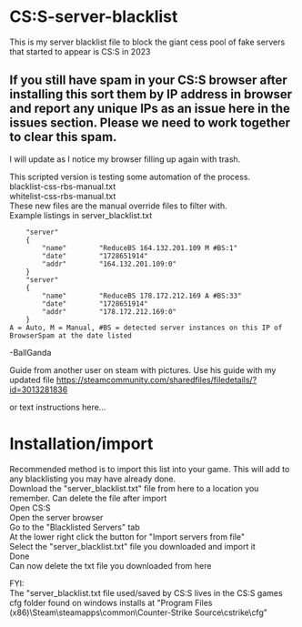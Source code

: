 # CS:S-server-blacklist


This is my server blacklist file to block the giant cess pool of fake servers that started to appear is CS:S in 2023  

## If you still have spam in your CS:S browser after installing this sort them by IP address in browser and report any unique IPs as an issue here in the issues section. Please we need to work together to clear this spam.

I will update as I notice my browser filling up again with trash.  

This scripted version is testing some automation of the process.  
blacklist-css-rbs-manual.txt  
whitelist-css-rbs-manual.txt  
These new files are the manual override files to filter with.  
Example listings in server_blacklist.txt  

```
	"server"
    {
        "name"        "ReduceBS 164.132.201.109 M #BS:1"
        "date"        "1728651914"
        "addr"        "164.132.201.109:0"
    }
    "server"
    {
        "name"        "ReduceBS 178.172.212.169 A #BS:33"
        "date"        "1728651914"
        "addr"        "178.172.212.169:0"
    }
A = Auto, M = Manual, #BS = detected server instances on this IP of BrowserSpam at the date listed
```

-BallGanda  

Guide from another user on steam with pictures. Use his guide with my updated file
https://steamcommunity.com/sharedfiles/filedetails/?id=3013281836  
  
or text instructions here...  
# Installation/import

Recommended method is to import this list into your game. This will add to any blacklisting you may have already done.  
Download the "server_blacklist.txt" file from here to a location you remember. Can delete the file after import  
Open CS:S  
Open the server browser  
Go to the "Blacklisted Servers" tab  
At the lower right click the button for "Import servers from file"  
Select the "server_blacklist.txt" file you downloaded and import it  
Done  
Can now delete the txt file you downloaded from here  

FYI:  
The "server_blacklist.txt file used/saved by CS:S lives in the CS:S games cfg folder found on windows installs at "Program Files (x86)\Steam\steamapps\common\Counter-Strike Source\cstrike\cfg"

